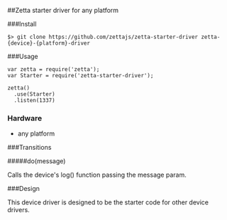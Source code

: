 ##Zetta starter driver for any platform

###Install

```
$> git clone https://github.com/zettajs/zetta-starter-driver zetta-{device}-{platform}-driver
```

###Usage

```
var zetta = require('zetta');
var Starter = require('zetta-starter-driver');

zetta()
  .use(Starter)
  .listen(1337)
```

### Hardware

* any platform

###Transitions

#####do(message)

Calls the device's log() function passing the message param.

###Design

This device driver is designed to be the starter code for other device drivers.